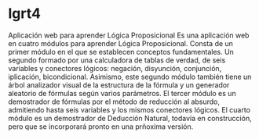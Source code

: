# lgrt4
Aplicación web para aprender Lógica Proposicional
Es una aplicación web en cuatro módulos para aprender Lógica Proposicional.
Consta de un primer módulo en el que se establecen conceptos fundamentales.
Un segundo formado por una calculadora de tablas de verdad, de seis variables 
y conectores lógicos: negación, disyunción, conjunción, iplicación, bicondicional.
Asimismo, este segundo módulo también tiene un árbol analizador visual de la 
estructura de la fórmula y un generador aleatorio de fórmulas según varios
parámetros.
El tercer módulo es un demostrador de fórmulas por el método de reducción al absurdo,
admitiendo hasta seis variables y los mismos conectores lógicos.
El cuarto módulo es un demostrador de Deducción Natural, todavía en construcción, 
pero que se incorporará pronto en una prñoxima versión.
